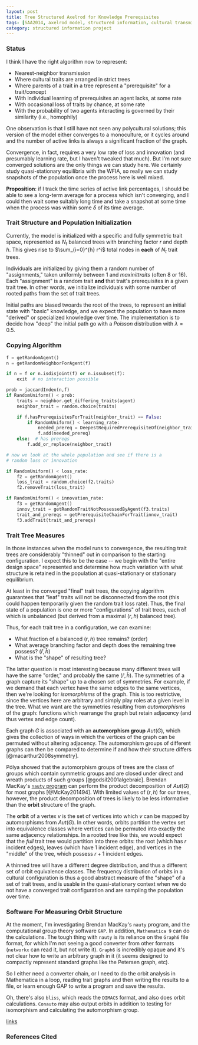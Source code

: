```yaml
---
layout: post
title: Tree Structured Axelrod for Knowledge Prerequisites
tags: [SAA2014, axelrod model, structured information, cultural transmission, experiments,  experiment-semanticaxelrod]
category: structured information project
---
```


### Status ###

I think I have the right algorithm now to represent:

* Nearest-neighbor transmission
* Where cultural traits are arranged in strict trees
* Where parents of a trait in a tree represent a "prerequisite" for a trait/concept
* With individual learning of prerequisites an agent lacks, at some rate
* With occasional loss of traits by chance, at some rate
* With the probability of two agents interacting is governed by their similarity (i.e., homophily)

One observation is that I still have not seen any polycultural solutions; this version of the model either converges to a monoculture, or it cycles around and the number of active links is always a significant fraction of the graph.  

Convergence, in fact, requires a very low rate of loss and innovation (and presumably learning rate, but I haven't tweaked that much).  But I'm not sure converged solutions are the only things we can study here.  We certainly study quasi-stationary equilibria with the WFIA, so really we can study snapshots of the population once the process here is well mixed.  

**Proposition**:  if I track the time series of active link percentages, I should be able to see a long-term average for a process which isn't converging, and I could then wait some suitably long time and take a snapshot at some time when the process was within some $\delta$ of its time average.  

### Trait Structure and Population Initialization ###

Currently, the model is initialized with a specific and fully symmetric trait space, represented as $N_t$ balanced trees with branching factor $r$ and depth $h$.  This gives rise to $\sum_{i=0}^{h} r^i$ total nodes in **each** of $N_t$ trait trees.  

Individuals are initialized by giving them a random number of "assignments," taken uniformly between 1 and _maxinittraits_ (often 8 or 16).  Each "assignment" is a random trait **and** that trait's prerequisites in a given trait tree.  In other words, we initialize individuals with some number of rooted paths from the set of trait trees.  

Initial paths are biased twoards the root of the trees, to represent an initial state with "basic" knowledge, and we expect the population to have more "derived" or specialized knowledge over time.  The implementation is to decide how "deep" the initial path go with a _Poisson_ distribution with $\lambda = 0.5$.  

### Copying Algorithm ###

```python
f = getRandomAgent()
n = getRandomNeighborForAgent(f)

if n = f or n.isdisjoint(f) or n.issubset(f):
	exit  # no interaction possible

prob = jaccardIndex(n,f)
if RandomUniform() < prob:
	traits = neighbor.get_differing_traits(agent)
	neighbor_trait = random.choice(traits)

	if f.hasPrerequisitesForTrait(neighbor_trait) == False:
		if RandomUniform() < learning_rate:
			needed_prereq = DeepestRequiredPrerequisiteOf(neighbor_trait)
			f.add(needed_prereq)
	else:  # has prereqs
		f.add_or_replace(neighbor_trait)

# now we look at the whole population and see if there is a 
# random loss or innovation

if RandomUniform() < loss_rate:
	f2 = getRandomAgent()
	loss_trait = random.choice(f2.traits)
	f2.removeTrait(loss_trait)

if RandomUniform() < innovation_rate:
	f3 = getRandomAgent()
	innov_trait = getRandomTraitNotPossessedByAgent(f3.traits)
	trait_and_prereqs = getPrerequisiteChainForTrait(innov_trait)
	f3.addTrait(trait_and_prereqs)
```

### Trait Tree Measures ###

In those instances when the model runs to convergence, the resulting trait trees are considerably "thinned" out in comparison to the starting configuration.  I expect this to be the case -- we begin with the "entire design space" represented and determine how much variation with what structure is retained in the population at quasi-stationary or stationary equilibrium.    

At least in the converged "final" trait trees, the copying algorithm guarantees that "leaf" traits will not be disconnected from the root (this could happen temporarily given the random trait loss rate).  Thus, the final state of a population is one or more "configurations" of trait trees, each of which is unbalanced (but derived from a maximal $(r,h)$ balanced tree).  

Thus, for each trait tree in a configuration, we can examine:

* What fraction of a balanced $(r,h)$ tree remains?  (order)
* What average branching factor and depth does the remaining tree possess?  $(\bar{r},\bar{h})$
* What is the "shape" of resulting tree?

The latter question is most interesting because many different trees will have the same "order," and probably the same $(\bar{r},\bar{h})$.  The symmetries of a graph capture its "shape" up to a chosen set of symmetries.  For example, if we demand that each vertex have the same edges to the same vertices, then we're looking for _isomorphisms_ of the graph.  This is too restrictive, since the vertices here are arbitrary and simply play roles at a given level in the tree.  What we want are the symmetries resulting from _automorphisms_ of the graph:  functions which rearrange the graph but retain adjacency (and thus vertex and edge count).  

Each graph $G$ is associated with an **automorphism group** $\textit{Aut}(G)$, which gives the collection of ways in which the vertices of the graph can be permuted without altering adjacency.  The automorphism groups of different graphs can then be compared to determine if and how their structure differs [@macarthur2008symmetry].  

$\text{P\'{o}lya}$ showed that the automorphism groups of trees are the class of groups which contain symmetric groups and are closed under direct and wreath products of such groups [@godsil2001algebraic].  Brendan MacKay's [`nauty` program](http://pallini.di.uniroma1.it/index.html) can perform the product decomposition of $\textit{Aut}(G)$ for most graphs [@McKay201494].    With limited values of $(r,h)$ for our trees, however, the product decomposition of trees is likely to be less informative than the **orbit** structure of the graph.

The __orbit__ of a vertex $v$ is the set of vertices into which $v$ can be mapped by automorphisms from $\textit{Aut}(G)$.  In other words, orbits partition the vertex set into equivalence classes where vertices can be permuted into exactly the same adjacency relationships.  In a rooted tree like this, we would expect that the *full* trait tree would partition into three orbits:  the root (which has $r$ incident edges), leaves (which have $1$ incident edge), and vertices in the "middle" of the tree, which possess $r+1$ incident edges.  

A thinned tree will have a different degree distribution, and thus a different set of orbit equivalence classes.  The frequency distribution of orbits in a cultural configuration is thus a good abstract measure of the "shape" of a set of trait trees, and is usable in the quasi-stationary context when we do not have a converged trait configuration and are sampling the population over time.

### Software For Measuring Orbit Structure ###

At the moment, I'm investigating Brendan MacKay's `nauty` program, and the computational group theory software `GAP`.  In addition, `Mathematica 9` can do the calculations.  The tough thing with `nauty` is its reliance on the `Graph6` file format, for which I'm not seeing a good converter from other formats (`networkx` can read it, but not write it).  `Graph6` is incredibly opaque and it's not clear how to write an arbitrary graph in it (it seems designed to compactly represent standard graphs like the Petersen graph, etc).  

So I either need a converter chain, or I need to do the orbit analysis in Mathematica in a loop, reading trait graphs and then writing the results to a file, or learn enough GAP to write a program and save the results. 

Oh, there's also `bliss`, which reads the `DIMACS` format, and also does orbit calculations.  `Conauto` may also output orbits in addition to testing for isomorphism and calculating the automorphism group.  

[links](http://pallini.di.uniroma1.it/Links.html) 


### References Cited ###


